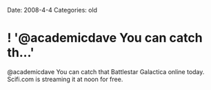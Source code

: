 Date: 2008-4-4
Categories: old

# ! '@academicdave You can catch th...'

@academicdave You can catch that Battlestar Galactica online today. Scifi.com is streaming it at noon for free.
